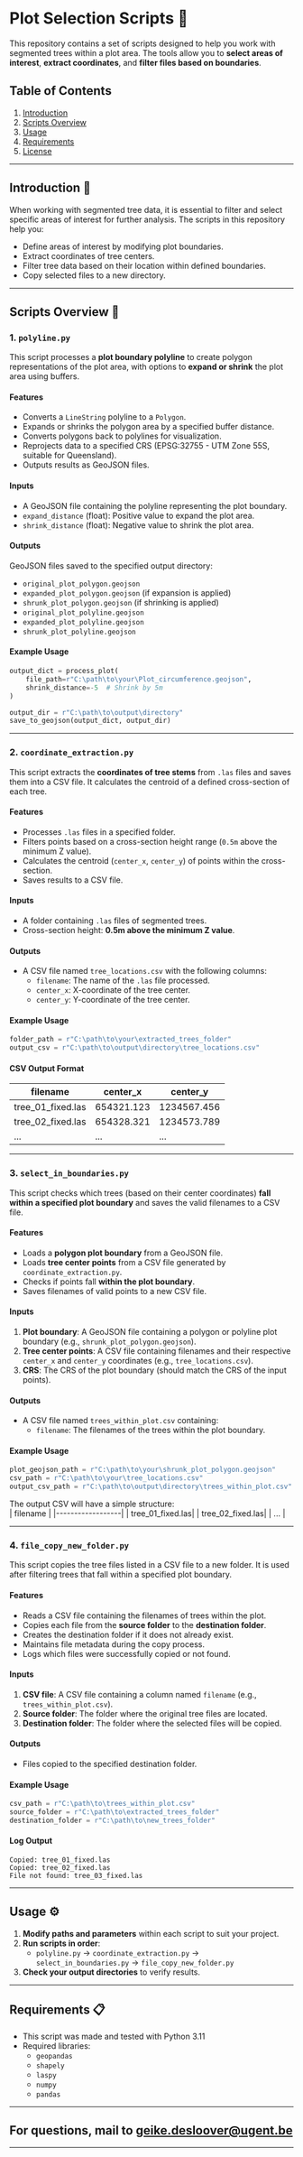 # Plot Selection Scripts 🌳

This repository contains a set of scripts designed to help you work with segmented trees within a plot area. The tools allow you to **select areas of interest**, **extract coordinates**, and **filter files based on boundaries**.  

## Table of Contents  
1. [Introduction](#introduction)  
2. [Scripts Overview](#scripts-overview)  
3. [Usage](#usage)  
4. [Requirements](#requirements)  
5. [License](#license)  

---

## Introduction 📌  
When working with segmented tree data, it is essential to filter and select specific areas of interest for further analysis. The scripts in this repository help you:  
- Define areas of interest by modifying plot boundaries.  
- Extract coordinates of tree centers.  
- Filter tree data based on their location within defined boundaries.  
- Copy selected files to a new directory.  

---

## Scripts Overview 📂  

### 1. `polyline.py`  
This script processes a **plot boundary polyline** to create polygon representations of the plot area, with options to **expand or shrink** the plot area using buffers.  

#### Features  
- Converts a `LineString` polyline to a `Polygon`.  
- Expands or shrinks the polygon area by a specified buffer distance.  
- Converts polygons back to polylines for visualization.  
- Reprojects data to a specified CRS (EPSG:32755 - UTM Zone 55S, suitable for Queensland).  
- Outputs results as GeoJSON files.  

#### Inputs  
- A GeoJSON file containing the polyline representing the plot boundary.  
- `expand_distance` (float): Positive value to expand the plot area.  
- `shrink_distance` (float): Negative value to shrink the plot area.  

#### Outputs  
GeoJSON files saved to the specified output directory:  
- `original_plot_polygon.geojson`  
- `expanded_plot_polygon.geojson` (if expansion is applied)  
- `shrunk_plot_polygon.geojson` (if shrinking is applied)  
- `original_plot_polyline.geojson`  
- `expanded_plot_polyline.geojson`  
- `shrunk_plot_polyline.geojson`  

#### Example Usage  
```python
output_dict = process_plot(
    file_path=r"C:\path\to\your\Plot_circumference.geojson",
    shrink_distance=-5  # Shrink by 5m
)

output_dir = r"C:\path\to\output\directory"
save_to_geojson(output_dict, output_dir)
```

---

### 2. `coordinate_extraction.py`  
This script extracts the **coordinates of tree stems** from `.las` files and saves them into a CSV file. It calculates the centroid of a defined cross-section of each tree.

#### Features  
- Processes `.las` files in a specified folder.  
- Filters points based on a cross-section height range (`0.5m` above the minimum Z value).  
- Calculates the centroid (`center_x`, `center_y`) of points within the cross-section.  
- Saves results to a CSV file.  

#### Inputs  
- A folder containing `.las` files of segmented trees.  
- Cross-section height: **0.5m above the minimum Z value**.  

#### Outputs  
- A CSV file named `tree_locations.csv` with the following columns:  
  - `filename`: The name of the `.las` file processed.  
  - `center_x`: X-coordinate of the tree center.  
  - `center_y`: Y-coordinate of the tree center.  

#### Example Usage  
```python
folder_path = r"C:\path\to\your\extracted_trees_folder"
output_csv = r"C:\path\to\output\directory\tree_locations.csv"
```

#### CSV Output Format  
| filename         | center_x   | center_y   |
|------------------|------------|------------|
| tree_01_fixed.las| 654321.123  | 1234567.456 |
| tree_02_fixed.las| 654328.321  | 1234573.789 |
| ...              | ...         | ...         |

---

### 3. `select_in_boundaries.py`  
This script checks which trees (based on their center coordinates) **fall within a specified plot boundary** and saves the valid filenames to a CSV file.  

#### Features  
- Loads a **polygon plot boundary** from a GeoJSON file.  
- Loads **tree center points** from a CSV file generated by `coordinate_extraction.py`.  
- Checks if points fall **within the plot boundary**.  
- Saves filenames of valid points to a new CSV file.  

#### Inputs  
1. **Plot boundary**: A GeoJSON file containing a polygon or polyline plot boundary (e.g., `shrunk_plot_polygon.geojson`).  
2. **Tree center points**: A CSV file containing filenames and their respective `center_x` and `center_y` coordinates (e.g., `tree_locations.csv`).  
3. **CRS**: The CRS of the plot boundary (should match the CRS of the input points).  

#### Outputs  
- A CSV file named `trees_within_plot.csv` containing:  
  - `filename`: The filenames of the trees within the plot boundary.  

#### Example Usage  
```python
plot_geojson_path = r"C:\path\to\your\shrunk_plot_polygon.geojson"
csv_path = r"C:\path\to\your\tree_locations.csv"
output_csv_path = r"C:\path\to\output\directory\trees_within_plot.csv"
```

The output CSV will have a simple structure:  
| filename         |
|------------------|
| tree_01_fixed.las|
| tree_02_fixed.las|
| ...              |

---

### 4. `file_copy_new_folder.py`  
This script copies the tree files listed in a CSV file to a new folder. It is used after filtering trees that fall within a specified plot boundary.  

#### Features  
- Reads a CSV file containing the filenames of trees within the plot.  
- Copies each file from the **source folder** to the **destination folder**.  
- Creates the destination folder if it does not already exist.  
- Maintains file metadata during the copy process.  
- Logs which files were successfully copied or not found.  

#### Inputs  
1. **CSV file**: A CSV file containing a column named `filename` (e.g., `trees_within_plot.csv`).  
2. **Source folder**: The folder where the original tree files are located.  
3. **Destination folder**: The folder where the selected files will be copied.  

#### Outputs  
- Files copied to the specified destination folder.  

#### Example Usage  
```python
csv_path = r"C:\path\to\trees_within_plot.csv"
source_folder = r"C:\path\to\extracted_trees_folder"
destination_folder = r"C:\path\to\new_trees_folder"
```

#### Log Output  
```
Copied: tree_01_fixed.las  
Copied: tree_02_fixed.las  
File not found: tree_03_fixed.las  
```

---

## Usage ⚙️  
1. **Modify paths and parameters** within each script to suit your project.  
2. **Run scripts in order**:  
   - `polyline.py` → `coordinate_extraction.py` → `select_in_boundaries.py` → `file_copy_new_folder.py`  
3. **Check your output directories** to verify results.  

---

## Requirements 📋  
- This script was made and tested with Python 3.11
- Required libraries:  
  - `geopandas`  
  - `shapely`  
  - `laspy`  
  - `numpy`  
  - `pandas`  

---

## For questions, mail to geike.desloover@ugent.be

---